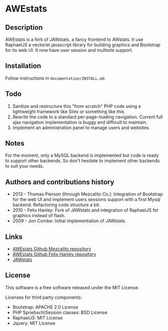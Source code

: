 AWEstats
========

Description
-----------

AWEstats is a fork of JAWstats, a fancy frontend to AWstats.
It use RaphaelJS a vectoriel javascript library for building graphics and
Bootstrap for its web UI. It now have user session and multisite
support.

Installation
------------

Follow instructions in `documentation/INSTALL.md`.

Todo
----

1. Sanitize and restructure this "from scratch" PHP code using a lightweight
   framework like Silex or something like this.
2. Rewrite the code to a standard per-page-loading navigation. Current
   full ajax navigation implementation is buggy and difficult to maintain.
3. Implement an administration panel to manage users and websites.

Notes
-----

For the moment, only a MySQL backend is implemented but code is ready to
support other backends. So don't hesitate to implement other backends to suit
your needs.

Authors and contributions history
---------------------------------

* 2013 - Thomas Pierson (through Mezcalito Co.): Integration of Bootstrap for the
  web UI and implement users sessions support with a first Mysql backend.
  Refactoring code structure a bit.
* 2010 - Felix Hanley: Fork of JAWstats and integration of RaphaelJS for
  graphics instead of flash.
* 2009 - Jon Combe: Initial implementation of JAWstats.

Links
-----

* [AWEstats Github Mezcalito repository](https://github.com/mezcalito/awestats)
* [AWEstats Github Felix Hanley repository](https://github.com/felix/awestats)
* [JAWstats](http://www.jawstats.com)

License
-------

This software is a free software released under the MIT License.

Licenses for third party components:

* Bootstrap: APACHE 2.0 License
* PHP Spriebsch\Session classes: BSD License
* RaphaelJS: MIT License
* Jquery: MIT License

